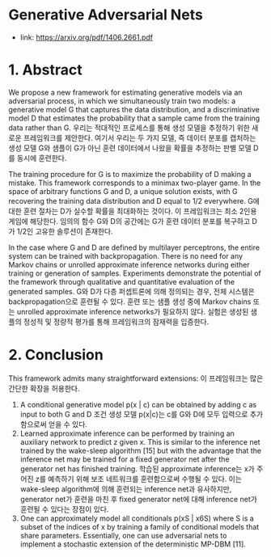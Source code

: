 # Generative Adversarial Nets

- link: https://arxiv.org/pdf/1406.2661.pdf

# 1. Abstract

We propose a new framework for estimating generative models via an adversarial process, in which we simultaneously train two models: a generative model G that captures the data distribution, and a discriminative model D that estimates the probability that a sample came from the training data rather than G. 
우리는 적대적인 프로세스를 통해 생성 모델을 추정하기 위한 새로운 프레임워크를 제안한다. 여기서 우리는 두 가지 모델, 즉 데이터 분포를 캡처하는 생성 모델 G와 샘플이 G가 아닌 훈련 데이터에서 나왔을 확률을 추정하는 판별 모델 D를 동시에 훈련한다.

The training procedure for G is to maximize the probability of D making a mistake. This framework corresponds to a minimax two-player game. In the space of arbitrary functions G and D, a unique solution exists, with G recovering the training data distribution and D equal to 1/2 everywhere. 
G에 대한 훈련 절차는 D가 실수할 확률을 최대화하는 것이다. 이 프레임워크는 최소 2인용 게임에 해당한다. 임의의 함수 G와 D의 공간에는 G가 훈련 데이터 분포를 복구하고 D가 1/2인 고유한 솔루션이 존재한다.

In the case where G and D are defined by multilayer perceptrons, the entire system can be trained with backpropagation. There is no need for any Markov chains or unrolled approximate inference networks during either training or generation of samples. Experiments demonstrate the potential of the framework through qualitative and quantitative evaluation of the generated samples.
G와 D가 다층 퍼셉트론에 의해 정의되는 경우, 전체 시스템은 backpropagation으로 훈련될 수 있다. 훈련 또는 샘플 생성 중에 Markov chains 또는 unrolled approximate inference networks가 필요하지 않다. 실험은 생성된 샘플의 정성적 및 정량적 평가를 통해 프레임워크의 잠재력을 입증한다.

# 2. Conclusion

This framework admits many straightforward extensions:
이 프레임워크는 많은 간단한 확장을 허용한다.

1. A conditional generative model p(x | c) can be obtained by adding c as input to both G and D
조건 생성 모델 p(x|c)는 c를 G와 D에 모두 입력으로 추가함으로써 얻을 수 있다.
2. Learned approximate inference can be performed by training an auxiliary network to predict z given x. This is similar to the inference net trained by the wake-sleep algorithm [15] but with the advantage that the inference net may be trained for a fixed generator net after the generator net has finished training.
학습된 approximate inference는 x가 주어진 z를 예측하기 위해 보조 네트워크를 훈련함으로써 수행될 수 있다. 이는 wake-sleep algorithm에 의해 훈련되는 inference net과 유사하지만, generator net가 훈련을 마친 후 fixed generator net에 대해 inference net가 훈련될 수 있다는 장점이 있다.
3. One can approximately model all conditionals p(xS | x6S) where S is a subset of the indices of x by training a family of conditional models that share parameters. Essentially, one can use adversarial nets to implement a stochastic extension of the deterministic MP-DBM [11].
